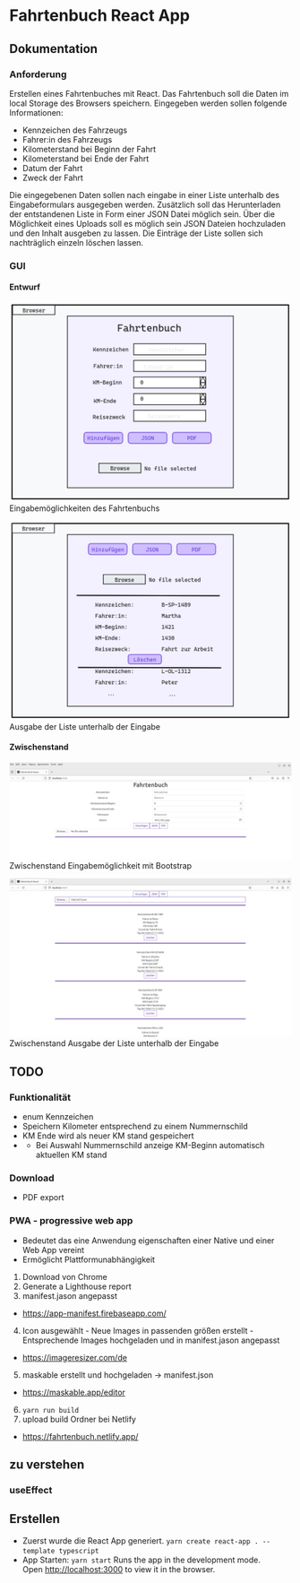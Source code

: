 # Fahrtenbuch React App
## Dokumentation
### Anforderung
Erstellen eines Fahrtenbuches mit React. Das Fahrtenbuch soll die Daten im local Storage des Browsers speichern. 
Eingegeben werden sollen folgende Informationen:
+ Kennzeichen des Fahrzeugs
+ Fahrer:in des Fahrzeugs
+ Kilometerstand bei Beginn der Fahrt
+ Kilometerstand bei Ende der Fahrt
+ Datum der Fahrt
+ Zweck der Fahrt

Die eingegebenen Daten sollen nach eingabe in einer Liste unterhalb des Eingabeformulars ausgegeben werden.
Zusätzlich soll das Herunterladen der entstandenen Liste in Form einer JSON Datei möglich sein.
Über die Möglichkeit eines Uploads soll es möglich sein JSON Dateien hochzuladen und den Inhalt ausgeben zu lassen.
Die Einträge der Liste sollen sich nachträglich einzeln löschen lassen.

### GUI
#### Entwurf
![Fahrtenbuch.png](img%2FFahrtenbuch.png)
Eingabemöglichkeiten des Fahrtenbuchs

![Fahrtenbuch_Ausgabe.png](img%2FFahrtenbuch_Ausgabe.png)
Ausgabe der Liste unterhalb der Eingabe

#### Zwischenstand
![Zwischenstand-Eingabe.png](img%2FZwischenstand-Eingabe.png)
Zwischenstand Eingabemöglichkeit mit Bootstrap

![Zwischenstand-Liste.png](img%2FZwischenstand-Liste.png)
Zwischenstand Ausgabe der Liste unterhalb der Eingabe


## TODO

### Funktionalität
+ enum Kennzeichen
+ Speichern Kilometer entsprechend zu einem Nummernschild
+ KM Ende wird als neuer KM stand gespeichert
+ + Bei Auswahl Nummernschild anzeige KM-Beginn automatisch aktuellen KM stand

### Download
+ PDF export

### PWA - progressive web app
+ Bedeutet das eine Anwendung eigenschaften einer Native und einer Web App vereint
+ Ermöglicht Plattformunabhängigkeit

1. Download von Chrome
2. Generate a Lighthouse report
3. manifest.jason angepasst
 + https://app-manifest.firebaseapp.com/
4. Icon ausgewählt - Neue Images in passenden größen erstellt - Entsprechende Images hochgeladen und in manifest.jason angepasst
 + https://imageresizer.com/de
5. maskable erstellt und hochgeladen -> manifest.json
 + https://maskable.app/editor
6. `yarn run build`
7. upload build Ordner bei Netlify
  + https://fahrtenbuch.netlify.app/

### 

## zu verstehen
### useEffect


## Erstellen
+ Zuerst wurde die React App generiert.
  `yarn create react-app . --template typescript`
+ App Starten:
  `yarn start`
  Runs the app in the development mode.\
  Open [http://localhost:3000](http://localhost:3000) to view it in the browser.





